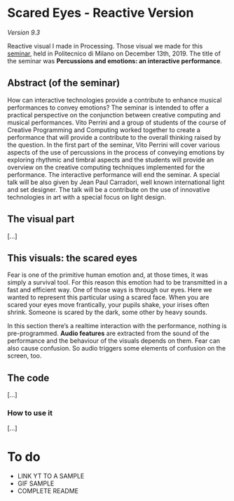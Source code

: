 # Scared Eyes - Reactive Version
*Version 9.3*

Reactive visual I made in Processing. Those visual we made for this [seminar](https://youtu.be/Q1229V8ANIc), held in Politecnico di Milano on December 13th, 2019. The title of the seminar was **Percussions and emotions: an interactive performance**. 

## Abstract (of the seminar)

How can interactive technologies provide a contribute to enhance musical performances to convey emotions? The seminar is intended to offer a practical perspective on the conjunction between creative computing and musical performances. Vito Perrini and a group of students of the course of Creative Programming and Computing worked together to create a performance that will provide a contribute to the overall thinking raised by the question.
In the first part of the seminar, Vito Perrini will cover various aspects of the use of percussions in the process of conveying emotions by exploring rhythmic and timbral aspects and the students will provide an overview on the creative computing techniques implemented for the performance. The interactive performance will end the seminar.
A special talk will be also given by Jean Paul Carradori, well known international light and set designer. The talk will be a contribute on the use of innovative technologies in art with a special focus on light design.

## The visual part

[...]


## This visuals: the scared eyes

Fear is one of the primitive human emotion and, at those times, it was simply a survival tool. For this reason this emotion had to be transmitted in a fast and efficient way. One of those ways is through our eyes. Here we wanted to represent this particular using a scared face. 
When you are scared your eyes move frantically, your pupils shake, your irises often shrink. Someone is scared by the dark, some other by heavy sounds.

In this section there’s a realtime interaction with the performance, nothing is pre-programmed.
**Audio features** are extracted from the sound of the performance and the behaviour of the visuals depends on them.
Fear can also cause confusion. So audio triggers some elements of confusion on the screen, too.

## The code
[...]

### How to use it
[...]


# To do 
- LINK YT TO A SAMPLE
- GIF SAMPLE
- COMPLETE README
